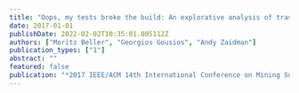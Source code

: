 ```yaml
---
title: "Oops, my tests broke the build: An explorative analysis of travis ci with github"
date: 2017-01-01
publishDate: 2022-02-02T10:35:01.005112Z
authors: ["Moritz Beller", "Georgios Gousios", "Andy Zaidman"]
publication_types: ["1"]
abstract: ""
featured: false
publication: "*2017 IEEE/ACM 14th International Conference on Mining Software Repositories (MSR)*"
---
```


